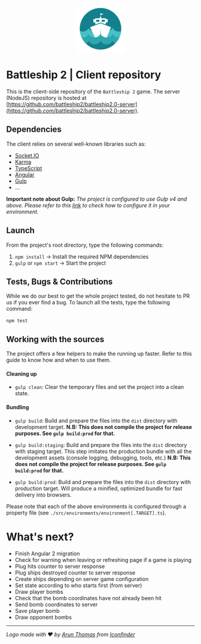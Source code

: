 <p align="center">
  <img src="https://raw.githubusercontent.com/battleship2/battleship2.0-client/master/src/assets/img/logos/logo.png" alt="battleship 2 logo"/>
</p>

# Battleship 2 | Client repository
This is the client-side repository of the `Battleship 2` game.
The server (NodeJS) repository is hosted at [https://github.com/battleship2/battleship2.0-server](https://github.com/battleship2/battleship2.0-server).

## Dependencies
The client relies on several well-known libraries such as:
- [Socket.IO](http://socket.io/)
- [Karma](https://karma-runner.github.io)
- [TypeScript](https://www.typescriptlang.org/)
- [Angular](https://angular.io/)
- [Gulp](http://gulpjs.com/)
- ...

**Important note about Gulp:**
_The project is configured to use Gulp v4 and above.
Please refer to this [link](https://demisx.github.io/gulp4/2015/01/15/install-gulp4.html) to check how to configure it in your environment._

## Launch
From the project's root directory, type the following commands:

1. `npm install` -> Install the required NPM dependencies
2. `gulp` or `npm start` -> Start the project

## Tests, Bugs & Contributions
While we do our best to get the whole project tested, do not hesitate to PR us if you ever find a bug. 
To launch all the tests, type the following command:

`npm test`

## Working with the sources

The project offers a few helpers to make the running up faster.
Refer to this guide to know how and when to use them.

#### Cleaning up

* `gulp clean`:
Clear the temporary files and set the project into a clean state.

#### Bundling

* `gulp build`:
Build and prepare the files into the `dist` directory with development target.
**N.B: This does not compile the project for release purposes. See `gulp build:prod` for that.**

* `gulp build:staging`:
Build and prepare the files into the `dist` directory with staging target.
This step imitates the production bundle with all the development assets (console logging, debugging, tools, etc.)
**N.B: This does not compile the project for release purposes. See `gulp build:prod` for that.**

* `gulp build:prod`:
Build and prepare the files into the `dist` directory with production target.
Will produce a minified, optimized bundle for fast delivery into browsers.

Please note that each of the above environments is configured through a property file (see `./src/environments/environment[.TARGET].ts`).

# What's next?

- Finish Angular 2 migration
- Check for warning when leaving or refreshing page if a game is playing
- Plug hits counter to server response
- Plug ships destroyed counter to server response
- Create ships depending on server game configuration
- Set state according to who starts first (from server)
- Draw player bombs
- Check that the bomb coordinates have not already been hit
- Send bomb coordinates to server
- Save player bomb
- Draw opponent bombs

* * *
*Logo made with ❤ by [Arun Thomas](https://www.iconfinder.com/arunxthomas) from [Iconfinder](https://www.iconfinder.com/icons/1342928/citycons_sea_ship_icon#size=128)*
